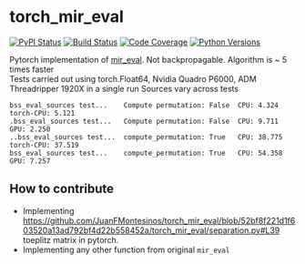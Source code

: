 # torch_mir_eval


[![PyPI Status](https://badge.fury.io/py/torch_mir_eval.svg)](https://badge.fury.io/py/torch_mir_eval)
[![Build Status](https://github.com/JuanFMontesinos/torch_mir_eval/workflows/CI/badge.svg)](https://github.com/JuanFMontesinos/torch_mir_eval)
[![Code Coverage](https://codecov.io/gh/JuanFMontesinos/torch_mir_eval/branch/main/graph/badge.svg)](https://codecov.io/gh/JuanFMontesinos/torch_mir_eval)
[![Python Versions](https://img.shields.io/pypi/pyversions/asteroid.svg)](https://pypi.org/project/asteroid/)


Pytorch implementation of [mir_eval](https://craffel.github.io/mir_eval/).
Not backpropagable.
Algorithm is ~ 5 times faster  
Tests carried out using torch.Float64, Nvidia Quadro P6000, ADM Threadripper 1920X in a single run
Sources vary across tests 

```
bss_eval_sources test...	Compute permutation: False	CPU: 4.324	torch-CPU: 5.121
.bss_eval_sources test...	Compute permutation: False	CPU: 9.711	GPU: 2.250
..bss_eval_sources test...	compute_permutation: True	CPU: 38.775	torch-CPU: 37.519
bss_eval_sources test...	compute_permutation: True	CPU: 54.358	GPU: 7.257
```


## How to contribute  
- Implementing https://github.com/JuanFMontesinos/torch_mir_eval/blob/52bf8f221d1f603520a13ad792bf4d22b558452a/torch_mir_eval/separation.py#L39 toeplitz matrix in pytorch.
- Implementing any other function from original `mir_eval`
